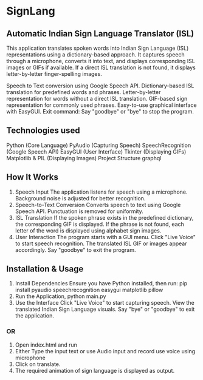 # SignLang
## Automatic Indian Sign Language Translator (ISL) ##

This application translates spoken words into Indian Sign Language (ISL) representations using a dictionary-based approach. It captures speech through a microphone, converts it into text, and displays corresponding ISL images or GIFs if available. If a direct ISL translation is not found, it displays letter-by-letter finger-spelling images.

Speech to Text conversion using Google Speech API.
Dictionary-based ISL translation for predefined words and phrases.
Letter-by-letter representation for words without a direct ISL translation.
GIF-based sign representation for commonly used phrases.
Easy-to-use graphical interface with EasyGUI.
Exit command: Say "goodbye" or "bye" to stop the program.

## Technologies used
Python (Core Language)
PyAudio (Capturing Speech)
SpeechRecognition (Google Speech API)
EasyGUI (User Interface)
Tkinter (Displaying GIFs)
Matplotlib & PIL (Displaying Images)
Project Structure
graphql

## How It Works
1. Speech Input
  The application listens for speech using a microphone.
  Background noise is adjusted for better recognition.
2. Speech-to-Text Conversion
  Converts speech to text using Google Speech API.
  Punctuation is removed for uniformity.
3. ISL Translation
  If the spoken phrase exists in the predefined dictionary, the corresponding GIF is displayed.
  If the phrase is not found, each letter of the word is displayed using alphabet sign images.
4. User Interaction
  The program starts with a GUI menu.
  Click "Live Voice" to start speech recognition.
  The translated ISL GIF or images appear accordingly.
  Say "goodbye" to exit the program.

## Installation & Usage
1. Install Dependencies
  Ensure you have Python installed, then run:
  pip install pyaudio speechrecognition easygui matplotlib pillow
2. Run the Application,
  python main.py
3. Use the Interface
  Click "Live Voice" to start capturing speech.
  View the translated Indian Sign Language visuals.
  Say "bye" or "goodbye" to exit the application.


### OR ###
1. Open index.html and run
2. Either Type the input text or use Audio input and record use voice using microphone
3. Click on translate.
4. The required animation of sign language is displayed as output.
